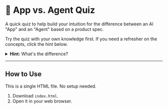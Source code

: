 # 🤖 App vs. Agent Quiz

A quick quiz to help build your intuition for the difference between an AI "App" and an "Agent" based on a product spec.

Try the quiz with your own knowledge first. If you need a refresher on the concepts, click the hint below.

<details>
  <summary><strong>Hint:</strong> What's the difference?</summary>
  
  *   **🔧 App:** A tool that performs a specific task. It's a one-way transformation from input to output (e.g., summarising text).

  *   **🤖 Agent:** A system that works towards a goal. It makes decisions and adapts its plan to get there (e.g., managing a support ticket until it's resolved).

  The key is **decision-making**. If the system needs to decide *what to do next*, it's probably an agent.
</details>

---

## How to Use

This is a single HTML file. No setup needed.

1.  Download `index.html`.
2.  Open it in your web browser.
